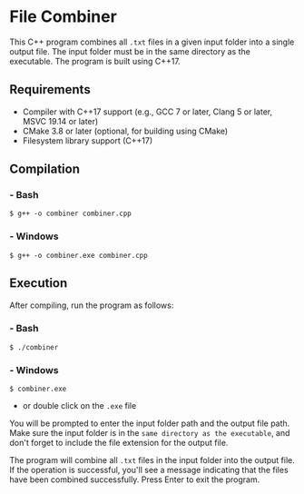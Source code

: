 # File Combiner

This C++ program combines all `.txt` files in a given input folder into a single output file. The input folder must be in the same directory as the executable. The program is built using C++17.

## Requirements

- Compiler with C++17 support (e.g., GCC 7 or later, Clang 5 or later, MSVC 19.14 or later)
- CMake 3.8 or later (optional, for building using CMake)
- Filesystem library support (C++17)

## Compilation

### - Bash

```
$ g++ -o combiner combiner.cpp
```
### - Windows
```
$ g++ -o combiner.exe combiner.cpp
```


## Execution
After compiling, run the program as follows:

### - Bash
```
$ ./combiner
```
### - Windows 
```
$ combiner.exe 
```
- or double click on the `.exe` file 


You will be prompted to enter the input folder path and the output file path. Make sure the input folder is in the `same directory as the executable`, and don't forget to include the file extension for the output file.

The program will combine all `.txt` files in the input folder into the output file. If the operation is successful, you'll see a message indicating that the files have been combined successfully. Press Enter to exit the program.
